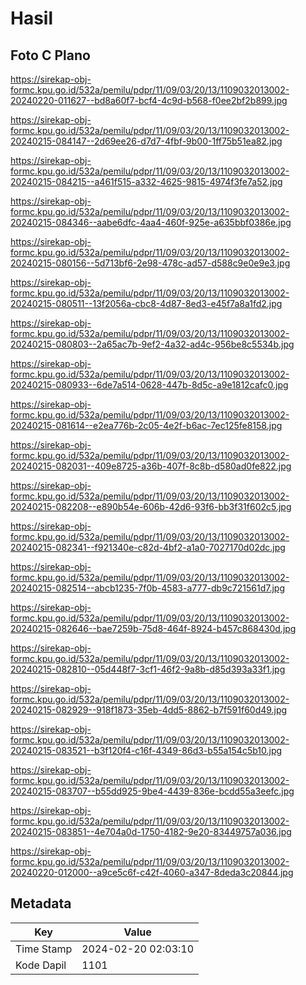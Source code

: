 # Hasil

## Foto C Plano

https://sirekap-obj-formc.kpu.go.id/532a/pemilu/pdpr/11/09/03/20/13/1109032013002-20240220-011627--bd8a60f7-bcf4-4c9d-b568-f0ee2bf2b899.jpg

https://sirekap-obj-formc.kpu.go.id/532a/pemilu/pdpr/11/09/03/20/13/1109032013002-20240215-084147--2d69ee26-d7d7-4fbf-9b00-1ff75b51ea82.jpg

https://sirekap-obj-formc.kpu.go.id/532a/pemilu/pdpr/11/09/03/20/13/1109032013002-20240215-084215--a461f515-a332-4625-9815-4974f3fe7a52.jpg

https://sirekap-obj-formc.kpu.go.id/532a/pemilu/pdpr/11/09/03/20/13/1109032013002-20240215-084346--aabe6dfc-4aa4-460f-925e-a635bbf0386e.jpg

https://sirekap-obj-formc.kpu.go.id/532a/pemilu/pdpr/11/09/03/20/13/1109032013002-20240215-080156--5d713bf6-2e98-478c-ad57-d588c9e0e9e3.jpg

https://sirekap-obj-formc.kpu.go.id/532a/pemilu/pdpr/11/09/03/20/13/1109032013002-20240215-080511--13f2056a-cbc8-4d87-8ed3-e45f7a8a1fd2.jpg

https://sirekap-obj-formc.kpu.go.id/532a/pemilu/pdpr/11/09/03/20/13/1109032013002-20240215-080803--2a65ac7b-9ef2-4a32-ad4c-956be8c5534b.jpg

https://sirekap-obj-formc.kpu.go.id/532a/pemilu/pdpr/11/09/03/20/13/1109032013002-20240215-080933--6de7a514-0628-447b-8d5c-a9e1812cafc0.jpg

https://sirekap-obj-formc.kpu.go.id/532a/pemilu/pdpr/11/09/03/20/13/1109032013002-20240215-081614--e2ea776b-2c05-4e2f-b6ac-7ec125fe8158.jpg

https://sirekap-obj-formc.kpu.go.id/532a/pemilu/pdpr/11/09/03/20/13/1109032013002-20240215-082031--409e8725-a36b-407f-8c8b-d580ad0fe822.jpg

https://sirekap-obj-formc.kpu.go.id/532a/pemilu/pdpr/11/09/03/20/13/1109032013002-20240215-082208--e890b54e-606b-42d6-93f6-bb3f31f602c5.jpg

https://sirekap-obj-formc.kpu.go.id/532a/pemilu/pdpr/11/09/03/20/13/1109032013002-20240215-082341--f921340e-c82d-4bf2-a1a0-7027170d02dc.jpg

https://sirekap-obj-formc.kpu.go.id/532a/pemilu/pdpr/11/09/03/20/13/1109032013002-20240215-082514--abcb1235-7f0b-4583-a777-db9c721561d7.jpg

https://sirekap-obj-formc.kpu.go.id/532a/pemilu/pdpr/11/09/03/20/13/1109032013002-20240215-082646--bae7259b-75d8-464f-8924-b457c868430d.jpg

https://sirekap-obj-formc.kpu.go.id/532a/pemilu/pdpr/11/09/03/20/13/1109032013002-20240215-082810--05d448f7-3cf1-46f2-9a8b-d85d393a33f1.jpg

https://sirekap-obj-formc.kpu.go.id/532a/pemilu/pdpr/11/09/03/20/13/1109032013002-20240215-082929--918f1873-35eb-4dd5-8862-b7f591f60d49.jpg

https://sirekap-obj-formc.kpu.go.id/532a/pemilu/pdpr/11/09/03/20/13/1109032013002-20240215-083521--b3f120f4-c16f-4349-86d3-b55a154c5b10.jpg

https://sirekap-obj-formc.kpu.go.id/532a/pemilu/pdpr/11/09/03/20/13/1109032013002-20240215-083707--b55dd925-9be4-4439-836e-bcdd55a3eefc.jpg

https://sirekap-obj-formc.kpu.go.id/532a/pemilu/pdpr/11/09/03/20/13/1109032013002-20240215-083851--4e704a0d-1750-4182-9e20-83449757a036.jpg

https://sirekap-obj-formc.kpu.go.id/532a/pemilu/pdpr/11/09/03/20/13/1109032013002-20240220-012000--a9ce5c6f-c42f-4060-a347-8deda3c20844.jpg


## Metadata

| Key        | Value               |
| ---------- | ------------------- |
| Time Stamp | 2024-02-20 02:03:10 |
| Kode Dapil | 1101                |



